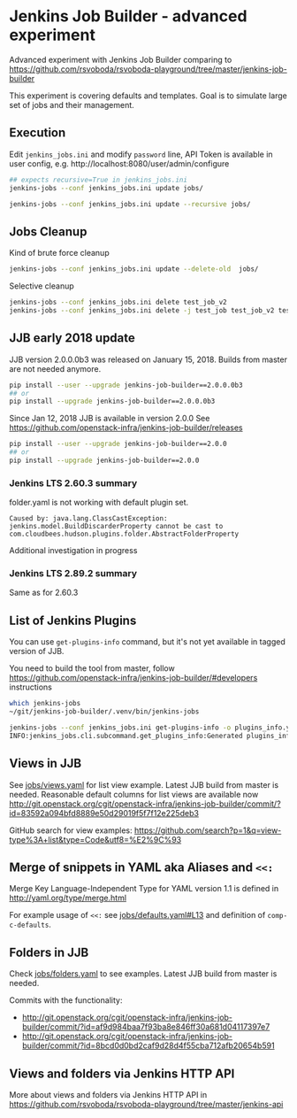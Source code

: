 # Jenkins Job Builder - advanced experiment

Advanced experiment with Jenkins Job Builder comparing to https://github.com/rsvoboda/rsvoboda-playground/tree/master/jenkins-job-builder 

This experiment is covering defaults and templates. Goal is to simulate large set of jobs and their management.

## Execution
Edit `jenkins_jobs.ini` and modify `password` line, API Token is available in user config, e.g. http://localhost:8080/user/admin/configure

```bash
## expects recursive=True in jenkins_jobs.ini
jenkins-jobs --conf jenkins_jobs.ini update jobs/
```

```bash
jenkins-jobs --conf jenkins_jobs.ini update --recursive jobs/
```

## Jobs Cleanup
Kind of brute force cleanup
```bash
jenkins-jobs --conf jenkins_jobs.ini update --delete-old  jobs/
```
Selective cleanup
```bash
jenkins-jobs --conf jenkins_jobs.ini delete test_job_v2
jenkins-jobs --conf jenkins_jobs.ini delete -j test_job test_job_v2 test_job_v3 test-comp-a test-comp-b
```

## JJB early 2018 update
JJB version 2.0.0.0b3 was released on January 15, 2018. Builds from master are not needed anymore.
```bash
pip install --user --upgrade jenkins-job-builder==2.0.0.0b3
## or
pip install --upgrade jenkins-job-builder==2.0.0.0b3
```

Since Jan 12, 2018 JJB is available in version 2.0.0
See https://github.com/openstack-infra/jenkins-job-builder/releases
```bash
pip install --user --upgrade jenkins-job-builder==2.0.0
## or
pip install --upgrade jenkins-job-builder==2.0.0
```

### Jenkins LTS 2.60.3 summary
folder.yaml is not working with default plugin set.
```
Caused by: java.lang.ClassCastException: jenkins.model.BuildDiscarderProperty cannot be cast to com.cloudbees.hudson.plugins.folder.AbstractFolderProperty
```
Additional investigation in progress

### Jenkins LTS 2.89.2 summary
Same as for 2.60.3

## List of Jenkins Plugins
You can use `get-plugins-info` command, but it's not yet available in tagged version of JJB.

You need to build the tool from master, follow https://github.com/openstack-infra/jenkins-job-builder/#developers instructions

```bash
which jenkins-jobs 
~/git/jenkins-job-builder/.venv/bin/jenkins-jobs

jenkins-jobs --conf jenkins_jobs.ini get-plugins-info -o plugins_info.yaml
INFO:jenkins_jobs.cli.subcommand.get_plugins_info:Generated plugins_info.yaml file
```

## Views in JJB
See [jobs/views.yaml](jobs/views.yaml) for list view example. Latest JJB build from master is needed.
Reasonable default columns for list views are available now http://git.openstack.org/cgit/openstack-infra/jenkins-job-builder/commit/?id=83592a094bfd8889e50d29019f5f7f12e225deb3

GitHub search for view examples: https://github.com/search?p=1&q=view-type%3A+list&type=Code&utf8=%E2%9C%93

## Merge of snippets in YAML aka Aliases and `<<:`
Merge Key Language-Independent Type for YAML version 1.1 is defined in http://yaml.org/type/merge.html

For example usage of `<<:` see [jobs/defaults.yaml#L13](jobs/defaults.yaml#L13) and definition of `comp-c-defaults`.

## Folders in JJB
Check [jobs/folders.yaml](jobs/folders.yaml) to see examples. Latest JJB build from master is needed.

Commits with the functionality:
 * http://git.openstack.org/cgit/openstack-infra/jenkins-job-builder/commit/?id=af9d984baa7f93ba8e846ff30a681d04117397e7
 * http://git.openstack.org/cgit/openstack-infra/jenkins-job-builder/commit/?id=8bcd0d0bd2caf9d28d4f55cba712afb20654b591


## Views and folders via Jenkins HTTP API
More about views and folders via Jenkins HTTP API in https://github.com/rsvoboda/rsvoboda-playground/tree/master/jenkins-api

